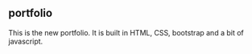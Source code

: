 ## portfolio

This is the new portfolio. It is built in HTML, CSS, bootstrap and a bit of javascript. 